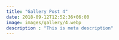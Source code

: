 ```yaml
---
title: "Gallery Post 4"
date: 2018-09-12T12:52:36+06:00
image: images/gallery/4.webp
description : "This is meta description"
---
```

